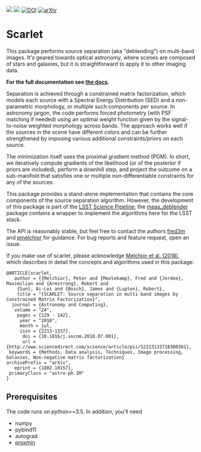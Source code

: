 [![](https://travis-ci.org/fred3m/scarlet.svg?branch=master)](https://travis-ci.org/fred3m/scarlet)
[![](https://img.shields.io/github/license/fred3m/scarlet.svg)](https://github.com/fred3m/scarlet/blob/master/LICENSE.md)
[![DOI](https://img.shields.io/badge/DOI-10.1016%2Fj.ascom.2018.07.001-blue.svg)](https://doi.org/10.1016/j.ascom.2018.07.001)
[![arXiv](https://img.shields.io/badge/arxiv-1802.10157-red.svg)](https://arxiv.org/abs/1802.10157)

# Scarlet

This package performs source separation (aka "deblending") on multi-band images. It's geared towards optical astronomy, where scenes are composed of stars and galaxies, but it is straightforward to apply it to other imaging data.

**For the full documentation see [the docs](https://fred3m.github.io/scarlet/).**

Separation is achieved through a constrained matrix factorization, which models each source with a Spectral Energy Distribution (SED) and a non-parametric morphology, or multiple such components per source. In astronomy jargon, the code performs forced photometry (with PSF matching if needed) using an optimal weight function given by the signal-to-noise weighted morphology across bands. The approach works well if the sources in the scene have different colors and can be further strengthened by imposing various additional constraints/priors on each source.

The minimization itself uses the proximal gradient method (PGM). In short, we iteratively compute gradients of the likelihood (or of the posterior if priors are included), perform a downhill step, and project the outcome on a sub-manifold that satisfies one or multiple non-differentiable constraints for any of the sources.

This package provides a stand-alone implementation that contains the core components of the source separation algorithm. However, the development of this package is part of the [LSST Science Pipeline](https://pipelines.lsst.io);  the [meas_deblender](https://github.com/lsst/meas_deblender) package contains a wrapper to implement the algorithms here for the LSST stack.

The API is reasonably stable, but feel free to contact the authors [fred3m](https://github.com/fred3m) and [pmelchior](https://github.com/pmelchior) for guidance. For bug reports and feature request, open an issue.

If you make use of scarlet, please acknowledge [Melchior et al. (2018)](https://doi.org/10.1016/j.ascom.2018.07.001), which describes in detail the concepts and algorithms used in this package:
```
@ARTICLE{scarlet,
   author = {{Melchior}, Peter and {Moolekamp}, Fred and {Jerdee}, Maximilian and {Armstrong}, Robert and
	{Sun}, Ai-Lei and {Bosch}, James and {Lupton}, Robert},
    title = "{SCARLET: Source separation in multi-band images by Constrained Matrix Factorization}",
  journal = {Astronomy and Computing},
   volume = "24",
    pages = {129 - 142},
     year = "2018",
     month = jul,
     issn = {2213-1337},
      doi = {10.1016/j.ascom.2018.07.001},
      url = {http://www.sciencedirect.com/science/article/pii/S2213133718300301},
 keywords = {Methods, Data analysis, Techniques, Image processing, Galaxies, Non-negative matrix factorization}
archivePrefix = "arXiv",
   eprint = {1802.10157},
 primaryClass = "astro-ph.IM"
}
```

## Prerequisites

The code runs on python>=3.5. In addition, you'll need

* numpy
* pybind11
* autograd
* [proxmin](https://github.com/pmelchior/proxmin)
